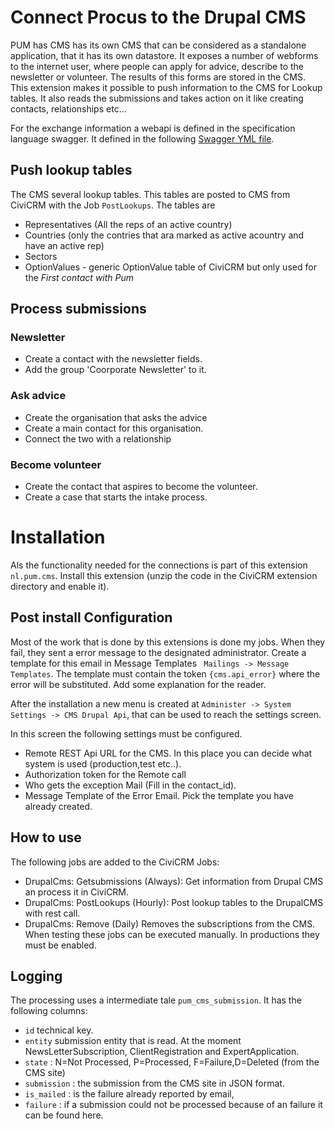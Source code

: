 # Connect Procus to the Drupal CMS

PUM has CMS has its own CMS that can be considered as a standalone application, that it has its own datastore. It exposes a number of webforms to the internet user, where people can apply for advice, describe to the newsletter or  volunteer. The results of this forms are stored in the CMS. This extension makes it possible to push information to the CMS for Lookup tables. It also reads the submissions and takes action on it like creating contacts, relationships etc...

For the exchange information a webapi is defined in the specification language swagger. It defined in the following [Swagger YML file](pum-swagger.yaml).

## Push lookup tables

The CMS several lookup tables. This tables are posted to CMS from CiviCRM with the Job `PostLookups`. The tables are
* Representatives (All the reps of an active country)
* Countries (only the contries that ara marked as active acountry and have an active rep)
* Sectors
* OptionValues - generic OptionValue table of CiviCRM but only used for the *First contact with Pum*

## Process submissions

### Newsletter
* Create a contact with the newsletter fields.
* Add the group 'Coorporate Newsletter' to it.

### Ask advice
* Create the organisation that asks the advice
* Create a main contact for this organisation.
* Connect the two with a <to be defined> relationship

### Become volunteer

* Create the contact that aspires to become the volunteer.
* Create a case that starts the intake process.

# Installation

Als the functionality needed for the connections is part of this extension `nl.pum.cms`. Install this extension (unzip the code in the CiviCRM extension directory and enable it).

## Post install Configuration

Most of the work that is done by this extensions is done my jobs. When they fail, they sent a error message to the designated administrator. Create a template for this email in Message Templates ` Mailings -> Message Templates`. The template must contain the token `{cms.api_error}` where the error will be substituted. Add some explanation for the reader.

After the installation a new menu is created at `Administer -> System Settings -> CMS Drupal Api`, that can be used to reach the settings screen.

In this screen the following settings must be configured.
* Remote REST Api URL for the CMS. In this place you can decide what system is used (production,test etc..).
* Authorization token for the Remote call
* Who gets the exception Mail (Fill in the contact_id). 
* Message Template of the Error Email. Pick the template you have already created.

## How to use
The following jobs are added to the CiviCRM Jobs:
* DrupalCms: Getsubmissions (Always): Get information from Drupal CMS an process it in CiviCRM.
* DrupalCms: PostLookups (Hourly): Post lookup tables to the DrupalCMS with rest call.
* DrupalCms: Remove (Daily) Removes the subscriptions from the CMS.
When testing these jobs can be executed manually. In productions they must be enabled.

## Logging
The processing uses a intermediate tale `pum_cms_submission`. It has the following columns:

* `id` technical key.
* `entity` submission entity that is read. At the moment NewsLetterSubscription, ClientRegistration and ExpertApplication.
* `state` : N=Not Processed, P=Processed, F=Failure,D=Deleted (from the CMS site)
* `submission` : the submission from the CMS site in JSON format.
* `is_mailed` : is the failure already reported by email,
* `failure` : if a submission could not be processed because of an failure it can be found here.
 






